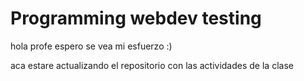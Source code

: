 # Programming webdev testing 
hola profe espero se vea mi esfuerzo :)

aca estare actualizando el repositorio con las actividades de la clase
